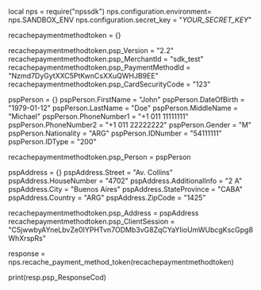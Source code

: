 local nps = require("npssdk")
nps.configuration.environment= nps.SANDBOX_ENV
nps.configuration.secret_key = "_YOUR_SECRET_KEY_"


recachepaymentmethodtoken = {}

recachepaymentmethodtoken.psp_Version = "2.2"
recachepaymentmethodtoken.psp_MerchantId = "sdk_test"
recachepaymentmethodtoken.psp_PaymentMethodId = "Nzmd7DyGytXXC5PtKwnCsXXuQWHJB9EE"
recachepaymentmethodtoken.psp_CardSecurityCode = "123"

pspPerson = {}
pspPerson.FirstName = "John"
pspPerson.DateOfBirth = "1979-01-12"
pspPerson.LastName = "Doe"
pspPerson.MiddleName = "Michael"
pspPerson.PhoneNumber1 = "+1 011 11111111"
pspPerson.PhoneNumber2 = "+1 011 22222222"
pspPerson.Gender = "M"
pspPerson.Nationality = "ARG"
pspPerson.IDNumber = "54111111"
pspPerson.IDType = "200"

recachepaymentmethodtoken.psp_Person = pspPerson

pspAddress = {}
pspAddress.Street = "Av. Collins"
pspAddress.HouseNumber = "4702"
pspAddress.AdditionalInfo = "2 A"
pspAddress.City = "Buenos Aires"
pspAddress.StateProvince = "CABA"
pspAddress.Country = "ARG"
pspAddress.ZipCode = "1425"

recachepaymentmethodtoken.psp_Address = pspAddress
recachepaymentmethodtoken.psp_ClientSession = "C5jwwbyAYneLbvZe0IYPHTvn7ODMb3vG8ZqCYaYIioUmWUbcgKscGpg8WhXrspRs"

response = nps.recache_payment_method_token(recachepaymentmethodtoken)

print(resp.psp_ResponseCod)
